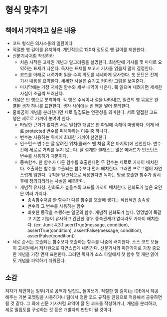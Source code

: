 # 형식 맞추기
## 책에서 기억하고 싶은 내용
- 코드 형식은 의사소통의 일환이다
- 적절한 행 길이를 유지하라. 개인적으로 120자 정도로 행 길이를 제한한다.
- 신문기사처럼 작성하라
   - 처음 시작은 고차원 개념과 알고리즘을 설명한다. 최상단에 기사를 몇 마디로 요약하는 표제가 나온다. 독자는 표제를 보고서 기사를 읽을지 말지 결정한다.
   - 코드를 아래로 내려가며 읽을 수록 의도를 세세하게 묘사한다. 첫 문단은 전체 기사 내용을 요약한다. 세세한 사실은 숨기고 커다란 그림을 보여준다.
   - 마지막에는 가장 저차원 함수와 세부 내역이 나온다. 쭉 읽으며 내려가면 세세한 사실이 조금씩 드러난다.
- 개념은 빈 행으로 분리하라. 각 행은 수식이나 절을 나타내고, 일련의 행 묶음은 완결된 생각 하나를 표현한다. 생각 사이에는 빈 행을 넣어 분리한다.
- 줄바꿈이 개념을 분리한다면 세로 밀집도는 연관성을 의미한다. 서로 밀접한 코드 행은 세로로 가까이 놓여야 한다.
   - 타당한 근거가 없다면 서로 밀접한 개념은 한 파일에 속해야 마땅하다. 이게 바로 protected 변수를 피해야하는 이유 중 하나다.
   - 변수는 사용하는 위치에 최대한 가까이 선언한다
   - 인스턴스 변수는 잘 알려진 위치(클래스 맨 처음 혹은 마지막)에 선언한다. 변수 간에 세로로 거리를 두지 않는다. 잘 설계한 클래스는 많은 메서드가 인스턴스 변수를 사용하기 때문이다.
   - 종속함수. 한 함수가 다른 함수를 호출한다면 두 함수는 세로로 가까이 배치한다. 호출하는 함수를 호출되는 함수보다 먼저 배치한다. 그러면 프로그램이 자연스럽게 읽힌다. 규칙을 일관적으로 적용한다면 독자는 방금 호출한 함수가 잠시 후에 정의되리라는 사실을 예측한다.
   - 개념적 유사성. 친화도가 높을수록 코드를 가까이 배치한다. 친화도가 높은 요인은 여러 가지다.
      - 종속함수처럼 한 함수가 다른 함수를 호출해 생기는 직접적인 종속성
      - 변수와 그 변수를 사용하는 함수
      - 비슷한 동작을 수행하는 일군의 함수. 개념적 친화도가 높다. 명명법이 똑같고 기본 기능이 유사하고 간단한 경우 종속관계가 없더라도 가까이 배치한다. (ex: Junit 4.3.1 aeertTrue(message, condition), assertTrue(condition), assertFalse(message, condition), assertFalse(condition))
- 세로 순서는 호출되는 함수보다 호출하는 함수를 나중에 배치한다. 소스 코드 모듈이 고차원에서 저차원으로 자연스럽게 내려간다. 신문기사와 마찬가지로 가장 중요한 개념을 가장 먼저 표현한다. 그러면 독자가 소스 파일에서 첫 함수 몇 개만 읽어도 개념을 파악하기 쉬워진다.

## 소감
저자가 제안하는 일부(가로 공백과 밀집도, 들여쓰기, 적절한 행 길이)는 IDE에서 제공해주는 기본 포멧팅을 사용하거나 팀에서 정한 코드 규칙을 린팅으로 적용해서 공유하면 될 것 같다.
그 외에 신문 기사처럼 요약이 잘 된 코드를 작성하거나, 개념을 분리하고, 세로 밀집도를 구성하는 것 등은 개발자의 판단이 될 것이다.
